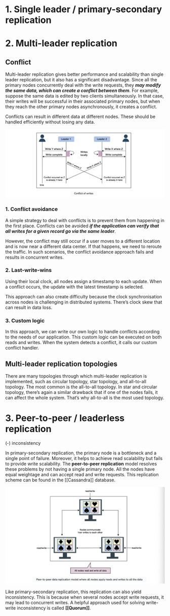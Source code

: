 # 1. Single leader / primary-secondary replication

# 2. Multi-leader replication

## Conflict

Multi-leader replication gives better performance and scalability than single leader replication, but it also has a significant disadvantage. Since all the primary nodes concurrently deal with the write requests, they ***may modify the same data, which can create a conflict between them***. 
For example, suppose the same data is edited by two clients simultaneously. In that case, their writes will be successful in their associated primary nodes, but when they reach the other primary nodes asynchronously, it creates a conflict.

Conflicts can result in different data at different nodes. These should be handled efficiently without losing any data.

![](../../../../../../_Attachments/Pasted%20image%2020240119194515.png)
### 1. Conflict avoidance

A simple strategy to deal with conflicts is to prevent them from happening in the first place. Conflicts can be avoided ***if the application can verify that all writes for a given record go via the same leader***.

However, the conflict may still occur if a user moves to a different location and is now near a different data center. If that happens, we need to reroute the traffic. In such scenarios, the conflict avoidance approach fails and results in concurrent writes.
### 2. Last-write-wins

Using their local clock, all nodes assign a timestamp to each update. When a conflict occurs, the update with the latest timestamp is selected.

This approach can also create difficulty because the clock synchronisation across nodes is challenging in distributed systems. There’s clock skew that can result in data loss.
### 3. Custom logic

In this approach, we can write our own logic to handle conflicts according to the needs of our application. This custom logic can be executed on both reads and writes. When the system detects a conflict, it calls our custom conflict handler.

## Multi-leader replication topologies

There are many topologies through which multi-leader replication is implemented, such as circular topology, star topology, and all-to-all topology. The most common is the all-to-all topology. In star and circular topology, there’s again a similar drawback that if one of the nodes fails, it can affect the whole system. That’s why all-to-all is the most used topology.

# 3. Peer-to-peer / leaderless replication

(-) inconsistency

In primary-secondary replication, the primary node is a bottleneck and a single point of failure. Moreover, it helps to achieve read scalability but fails to provide write scalability. The **peer-to-peer replication** model resolves these problems by not having a single primary node. All the nodes have equal weightage and can accept read and write requests. This replication scheme can be found in the [[Cassandra]] database.

![](../../../../../../_Attachments/Pasted%20image%2020240119195006.png)

Like primary-secondary replication, this replication can also yield inconsistency. This is because when several nodes accept write requests, it may lead to concurrent writes. A helpful approach used for solving write-write inconsistency is called **[[Quorum]]**.


